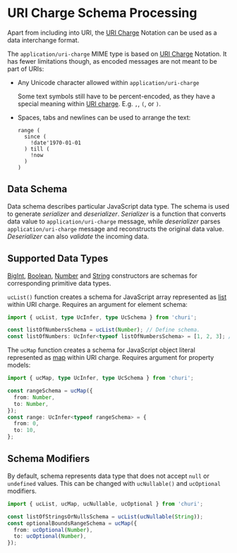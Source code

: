 # URI Charge Schema Processing

Apart from including into URI, the [URI Charge] Notation can be used as a data interchange format.

The `application/uri-charge` MIME type is based on [URI Charge] Notation. It has fewer limitations though, as encoded
messages are not meant to be part of URIs:

- Any Unicode character allowed within `application/uri-charge`

  Some text symbols still have to be percent-encoded, as they have a special meaning within [URI charge]. E.g. `,`, `(`,
  or `)`.

- Spaces, tabs and newlines can be used to arrange the text:

  ```
  range (
    since (
      !date'1970-01-01
    ) till (
      !now
    )
  )
  ```

[URI Charge]: ./uri-charge.md

## Data Schema

Data schema describes particular JavaScript data type. The schema is used to generate _serializer_ and _deserializer_.
_Serializer_ is a function that converts data value to `application/uri-charge` message, while _deserializer_ parses
`application/uri-charge` message and reconstructs the original data value.
_Deserializer_ can also _validate_ the incoming data.

## Supported Data Types

[BigInt], [Boolean], [Number] and [String] constructors are schemas for corresponding primitive data types.

`ucList()` function creates a schema for JavaScript array represented as [list] within URI charge. Requires an
argument for element schema:

```typescript
import { ucList, type UcInfer, type UcSchema } from 'churi';

const listOfNumbersSchema = ucList(Number); // Define schema.
const listOfNumbers: UcInfer<typeof listOfNumbersSchema> = [1, 2, 3]; // Infer data type.
```

The `ucMap` function creates a schema for JavaScript object literal represented as [map] within URI charge. Requires
argument for property models:

```typescript
import { ucMap, type UcInfer, type UcSchema } from 'churi';

const rangeSchema = ucMap({
  from: Number,
  to: Number,
});
const range: UcInfer<typeof rangeSchema> = {
  from: 0,
  to: 10,
};
```

[BigInt]: https://developer.mozilla.org/en-US/docs/Web/JavaScript/Reference/Global_Objects/BigInt
[Boolean]: https://developer.mozilla.org/en-US/docs/Web/JavaScript/Reference/Global_Objects/Boolean
[Number]: https://developer.mozilla.org/en-US/docs/Web/JavaScript/Reference/Global_Objects/Number
[String]: https://developer.mozilla.org/en-US/docs/Web/JavaScript/Reference/Global_Objects/String
[list]: ./uri-charge.md#list
[map]: ./uri-charge.md#map

## Schema Modifiers

By default, schema represents data type that does not accept `null` or `undefined` values. This can be changed with
`ucNullable()` and `ucOptional` modifiers.

```typescript
import { ucList, ucMap, ucNullable, ucOptional } from 'churi';

const listOfStringsOrNullsSchema = ucList(ucNullable(String));
const optionalBoundsRangeSchema = ucMap({
  from: ucOptional(Number),
  to: ucOptional(Number),
});
```
